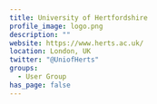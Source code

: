 ```yaml
---
title: University of Hertfordshire
profile_image: logo.png
description: ""
website: https://www.herts.ac.uk/
location: London, UK
twitter: "@UniofHerts"
groups:
  - User Group
has_page: false
---
```

